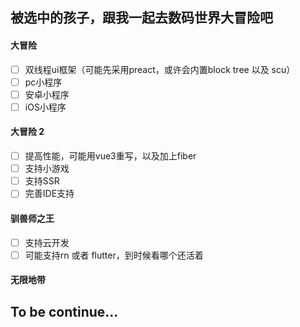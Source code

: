 ## 被选中的孩子，跟我一起去数码世界大冒险吧

#### 大冒险
- [ ] 双线程ui框架（可能先采用preact，或许会内置block tree 以及 scu）
- [ ] pc小程序
- [ ] 安卓小程序
- [ ] iOS小程序

#### 大冒险 2
- [ ] 提高性能，可能用vue3重写，以及加上fiber
- [ ] 支持小游戏
- [ ] 支持SSR
- [ ] 完善IDE支持

#### 驯兽师之王
- [ ] 支持云开发
- [ ] 可能支持rn 或者 flutter，到时候看哪个还活着

#### 无限地带

## To be continue...